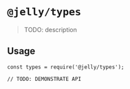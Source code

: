 # `@jelly/types`

> TODO: description

## Usage

```
const types = require('@jelly/types');

// TODO: DEMONSTRATE API
```
